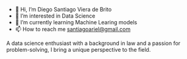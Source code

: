 - 👋 Hi, I’m Diego Santiago Viera de Brito
- 👀 I’m interested in Data Science
- 🌱 I’m currently learning Machine Learing models
- 📫 How to reach me santiagoariel@gmail.com

A data science enthusiast with a background in law and a passion for problem-solving, I bring a unique perspective to the field.


